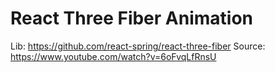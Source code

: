 # React Three Fiber Animation

Lib: https://github.com/react-spring/react-three-fiber
Source: https://www.youtube.com/watch?v=6oFvqLfRnsU